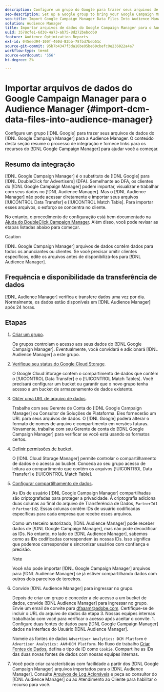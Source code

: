 ```yaml
---
description: Configure um grupo do Google para trazer seus arquivos de dados do Google Campaign Manager para o Audience Manager. O conteúdo desta seção resume o processo de integração e fornece links para os recursos do Google Campaign Manager para ajudar você a começar.
seo-description: Set up a Google group to bring your Google Campaign Manager data files into Audience Manager. The content in this section summarizes the integration process and provides you with links to Google Campaign Manager resources to help you get started.
seo-title: Import Google Campaign Manager Data Files Into Audience Manager
solution: Audience Manager
title: Importar arquivos de dados do Google Campaign Manager para o Audience Manager
uuid: 3578cfe1-6d30-4a73-ab75-8d272bebcd60
feature: Audience Optimization Reports
exl-id: 045eed94-100f-460d-83bb-78fbd7beb51c
source-git-commit: 95b7b4347f3da16be05be60cbefc0e236022a4a7
workflow-type: tm+mt
source-wordcount: '556'
ht-degree: 2%

---
```


# Importar arquivos de dados do Google Campaign Manager para o Audience Manager {#import-dcm-data-files-into-audience-manager}

Configure um grupo [!DNL Google] para trazer seus arquivos de dados do [!DNL Google Campaign Manager] para a Audience Manager. O conteúdo desta seção resume o processo de integração e fornece links para os recursos do [!DNL Google Campaign Manager] para ajudar você a começar.

## Resumo da integração

[!DNL Google Campaign Manager] é o substituto de [!DNL Google] para [!DNL DoubleClick for Advertisers] (DFA). Semelhante ao DFA, os clientes do [!DNL Google Campaign Manager] podem importar, visualizar e trabalhar com seus dados no [!DNL Audience Manager]. Mas o [!DNL Audience Manager] não pode acessar diretamente e importar seus arquivos [!UICONTROL Data Transfer] e [!UICONTROL Match Table]. Para importar esses arquivos, o esforço se concentra no cliente.

No entanto, o procedimento de configuração está bem documentado na [Ajuda do DoubleClick Campaign Manager](https://support.google.com/dcm/partner/answer/2941575?hl=en&ref_topic=6107456). Além disso, você pode revisar as etapas listadas abaixo para começar.

>[!CAUTION]
>
>[!DNL Google Campaign Manager] arquivos de dados contêm dados para todos os anunciantes ou clientes. Se você precisar omitir clientes específicos, edite os arquivos antes de disponibilizá-los para [!DNL Audience Manager].

## Frequência e disponibilidade da transferência de dados

[!DNL Audience Manager] verifica e transfere dados uma vez por dia. Normalmente, os dados estão disponíveis em [!DNL Audience Manager] após 24 horas.

## Etapas

1. [Criar um grupo](https://support.google.com/dcm/partner/answer/3370419?hl=en&ref_topic=6107456).

   Os grupos controlam o acesso aos seus dados do [!DNL Google Campaign Manager]. Eventualmente, você convidará e adicionará [!DNL Audience Manager] a este grupo.

1. [Verifique seu status do Google Cloud Storage](https://support.google.com/dcm/partner/answer/3370481?hl=en&ref_topic=6107456).

   O Google Cloud Storage contém o compartimento de dados que contém o [!UICONTROL Data Transfer] e o [!UICONTROL Match Tables]. Você precisará configurar um bucket ou garantir que o novo grupo tenha acesso a um bucket de armazenamento de dados existente.

1. [Obter uma URL de arquivo de dados](https://support.google.com/dcm/partner/answer/3370482?hl=en&ref_topic=6107456).

   Trabalhe com seu Gerente de Conta do [!DNL Google Campaign Manager] ou Consultor de Soluções de Plataforma. Eles fornecerão um URL para seus arquivos de dados. O [!DNL Google] poderá alterar o formato de nomes de arquivo e compartimento em versões futuras. Novamente, trabalhe com seu Gerente de conta do [!DNL Google Campaign Manager] para verificar se você está usando os formatos certos.

1. [Definir permissões de bucket](https://cloud.google.com/storage/docs/cloud-console?csw=1#_bucketpermission).

   O [!DNL Cloud Storage Manager] permite controlar o compartilhamento de dados e o acesso ao bucket. Conceda ao seu grupo acesso de leitura ao compartimento que contém os arquivos [!UICONTROL Data Transfer] e [!UICONTROL Match Table].

1. [Configurar compartilhamento de dados](https://support.google.com/dcm/partner/answer/6206106?hl=en).

   As IDs de usuário [!DNL Google Campaign Manager] compartilhadas são criptografadas para proteger a privacidade. A criptografia adiciona duas colunas ao final do arquivo de Transferência de Dados, `PartnerId1` e `PartnerId2`. Essas colunas contêm IDs de usuário codificadas específicas para cada empresa que recebe esses arquivos.

   Como um terceiro autorizado, [!DNL Audience Manager] pode receber dados de [!DNL Google Campaign Manager], mas não pode decodificar as IDs. No entanto, no lado do [!DNL Audience Manager], sabemos como as IDs codificadas correspondem às nossas IDs. Isso significa que podemos corresponder e sincronizar usuários com confiança e precisão.

   >[!NOTE]
   >Você não pode importar [!DNL Google Campaign Manager] arquivos para [!DNL Audience Manager] se já estiver compartilhando dados com outros dois parceiros de terceiros.

1. Convide [!DNL Audience Manager] para ingressar no grupo.

   Depois de criar um grupo e conceder a ele acesso a um bucket de dados, convide [!DNL Audience Manager] para ingressar no grupo. Envie um email de convite para dfaaam@adobe.com. Certifique-se de incluir o URL do arquivo de dados da etapa 3. Nossas equipes internas trabalharão com você para verificar o acesso após aceitar o convite. 1. Configure duas fontes de dados para [!DNL Google Campaign Manager] dados na Interface do Usuário [!DNL Audience Manager].

   Nomeie as fontes de dados `Advertiser Analytics: DCM Platform` e `Advertiser Analytics: AAM+DCM Platform`. No fluxo de trabalho [Criar Fontes de Dados](../../../features/manage-datasources.md#create-data-source), defina o tipo de ID como `Cookie`. Compartilhe as IDs das duas novas fontes de dados com nossas equipes internas.

1. Você pode criar características com facilidade a partir dos [!DNL Google Campaign Manager] arquivos importados para o [!DNL Audience Manager]. Consulte [Arquivos de Log Acionáveis](../../../integration/media-data-integration/actionable-log-files.md) e peça ao consultor do [!DNL Audience Manager] ou ao Atendimento ao Cliente para habilitar o recurso para você.
